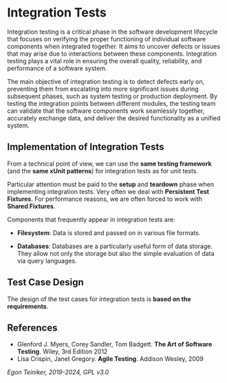 # Integration Tests 

Integration testing is a critical phase in the software development lifecycle that focuses on verifying the proper functioning of individual software components when integrated together. It aims to uncover defects or issues that may arise due to interactions between these components. Integration testing plays a vital role in ensuring the overall quality, reliability, and performance of a software system.

The main objective of integration testing is to detect defects early on, preventing them from escalating into more significant issues during subsequent phases, such as system testing or production deployment. By testing the integration points between different modules, the testing team can validate that the software components work seamlessly together, accurately exchange data, and deliver the desired functionality as a unified system.

## Implementation of Integration Tests 
From a technical point of view, we can use the **same testing framework** (and the **same xUnit patterns**) for integration tests as for unit tests.

Particular attention must be paid to the **setup** and **teardown** phase when implementing integration tests. Very often we deal with **Persistent Test Fixtures**. For performance reasons, we are often forced to work with **Shared Fixtures**.

Components that frequently appear in integration tests are:

* **Filesystem**: Data is stored and passed on in various file formats.

* **Databases**: Databases are a particularly useful form of data storage. They allow not only the storage but also the simple evaluation of data via query languages.

## Test Case Design 
The design of the test cases for integration tests is **based on the requirements**.


## References
* Glenford J. Myers, Corey Sandler, Tom Badgett. **The Art of Software Testing**. Wiley, 3rd Edition 2012
* Lisa Crispin, Janet Gregory. **Agile Testing**. Addison Wesley, 2009

*Egon Teiniker, 2019-2024, GPL v3.0*